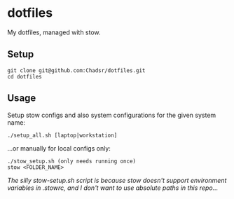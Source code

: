 # dotfiles
My dotfiles, managed with stow.

## Setup
```
git clone git@github.com:Chadsr/dotfiles.git
cd dotfiles
```

## Usage
Setup stow configs and also system configurations for the given system name:
```
./setup_all.sh [laptop|workstation]
```

...or manually for local configs only:

```
./stow_setup.sh (only needs running once)
stow <FOLDER_NAME>
```

*The silly stow-setup.sh script is because stow doesn't support environment variables in .stowrc, and I don't want to use absolute paths in this repo...*
